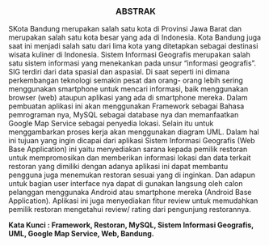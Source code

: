 <h3 align="center">
ABSTRAK
</h3>

SKota Bandung merupakan salah satu kota di Provinsi Jawa Barat dan merupakan salah satu kota besar yang ada di Indonesia. Kota Bandung juga saat ini menjadi salah satu dari lima kota yang ditetapkan sebagai destinasi wisata kuliner di Indonesia. Sistem Informasi Geografis merupakan salah satu sistem informasi yang menekankan pada unsur “informasi geografis”. SIG terdiri dari data spasial dan aspasial. Di saat seperti ini dimana perkembangan teknologi semakin pesat dan orang- orang lebih sering menggunakan smartphone untuk mencari informasi, baik menggunakan browser (web) ataupun aplikasi yang ada di smartphone mereka. Dalam pembuatan aplikasi ini akan menggunakan Framework sebagai Bahasa pemrograman nya, MySQL sebagai database nya dan memanfaatkan Google Map Service sebagai penyedia lokasi. Selain itu untuk menggambarkan proses kerja akan menggunakan diagram UML. Dalam hal ini tujuan yang ingin dicapai dari aplikasi Sistem Informasi Geografis (Web Base Application) ini yaitu menyediakan sarana kepada pemilik restoran untuk mempromosikan dan memberikan informasi lokasi dan data terkait restoran yang dimiliki dengan adanya aplikasi ini dapat membantu pengguna juga menemukan restoran sesuai yang di inginkan. Dan adapun untuk bagian user interface nya dapat di gunakan langsung oleh calon pelanggan menggunaka Android atau smartphone mereka (Android Base Application). Aplikasi ini juga menyediakan fitur review untuk memudahkan pemilik restoran mengetahui review/ rating dari pengunjung restorannya.

**Kata Kunci : Framework, Restoran, MySQL, Sistem Informasi Geografis, UML, Google Map Service, Web, Bandung.**  